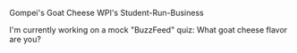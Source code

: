 Gompei's Goat Cheese
WPI's Student-Run-Business

I'm currently working on a mock "BuzzFeed" quiz: 
What goat cheese flavor are you?
